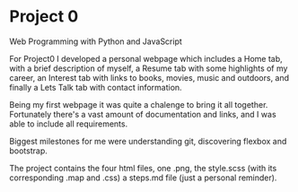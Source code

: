 # Project 0

Web Programming with Python and JavaScript

For Project0 I developed a personal webpage which includes a Home tab, with a brief
description of myself, a Resume tab with some highlights of my career, an Interest tab with links to
books, movies, music and outdoors, and finally a Lets Talk tab with contact information.

Being my first webpage it was quite a chalenge to bring it all together.  Fortunately there's a vast
amount of documentation and links, and I was able to include all requirements.

Biggest milestones for me were understanding git, discovering flexbox and bootstrap.

The project contains the four html files, one .png, the style.scss (with its corresponding .map and .css)
a steps.md file (just a personal reminder).
